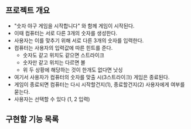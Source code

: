 ## 프로젝트 개요
- "숫자 야구 게임을 시작합니다" 와 함께 게임이 시작된다. 
- 이때 컴퓨터는 서로 다른 3개의 숫자를 생성한다. 
- 사용자는 이를 맞추기 위해 서로 다른 3개의 숫자를 입력한다. 
- 컴퓨터는 사용자의 입력값에 따른 힌트를 준다.
  - 숫자도 같고 위치도 같으면 스트라이크
  - 숫자만 같고 위치는 다르면 볼
  - 위 두 상황에 해당하는 것이 한개도 없다면 낫싱
- 여기서 사용자가 컴퓨터의 숫자를 맞출 시(3스트라이크) 게임은 종료된다.
- 게임이 종료되면 컴퓨터는 다시 시작할건지(1), 종료할건지(2) 사용자에게 여부를 묻는다.
- 사용자는 선택할 수 있다 (1, 2 입력)


## 구현할 기능 목록

